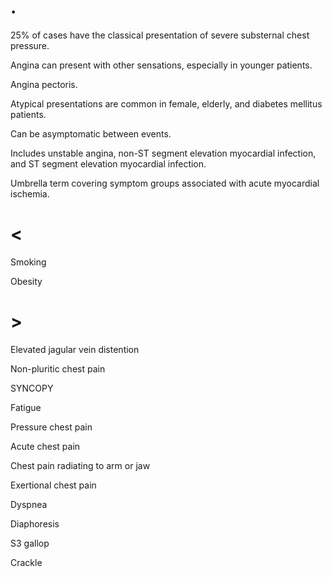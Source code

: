 # .

25% of cases have the classical presentation of severe substernal chest pressure.

Angina can present with other sensations, especially in younger patients.

Angina pectoris.

Atypical presentations are common in female, elderly, and diabetes mellitus patients.

Can be asymptomatic between events.

Includes unstable angina, non-ST segment elevation myocardial infection, and ST segment elevation myocardial infection.

Umbrella term covering symptom groups associated with acute myocardial ischemia.

# <

Smoking

Obesity

# >

Elevated jagular vein distention

Non-pluritic chest pain

SYNCOPY

Fatigue

Pressure chest pain

Acute chest pain

Chest pain radiating to arm or jaw

Exertional chest pain

Dyspnea

Diaphoresis

S3 gallop

Crackle
